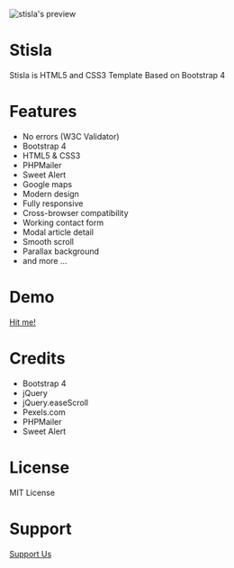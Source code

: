 ![stisla's preview](https://themequarry.com/storage/images/approved/ASFEDAB5_v1.0.0_59ada4646e65d.png "Preview")

# Stisla
Stisla is HTML5 and CSS3 Template Based on Bootstrap 4

# Features
- No errors (W3C Validator)
- Bootstrap 4
- HTML5 & CSS3
- PHPMailer
- Sweet Alert
- Google maps
- Modern design
- Fully responsive
- Cross-browser compatibility
- Working contact form
- Modal article detail
- Smooth scroll
- Parallax background
- and more ...

# Demo
[Hit me!](https://nauvalazhar.github.io/stisla)

# Credits
- Bootstrap 4
- jQuery
- jQuery.easeScroll
- Pexels.com
- PHPMailer
- Sweet Alert

# License
MIT License

# Support
[Support Us](https://www.patreon.com/itskodinger)
